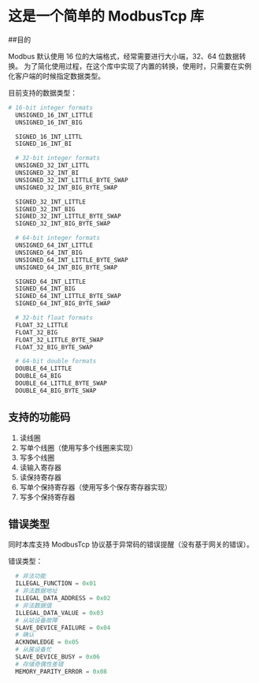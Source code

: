 # 这是一个简单的 ModbusTcp 库

##目的

Modbus 默认使用 16 位的大端格式，经常需要进行大小端，32、64 位数据转换。
为了简化使用过程，在这个库中实现了内置的转换，使用时，只需要在实例化客户端的时候指定数据类型。

目前支持的数据类型：
```python
# 16-bit integer formats
  UNSIGNED_16_INT_LITTLE
  UNSIGNED_16_INT_BIG

  SIGNED_16_INT_LITTL
  SIGNED_16_INT_BI

  # 32-bit integer formats
  UNSIGNED_32_INT_LITTL
  UNSIGNED_32_INT_BI
  UNSIGNED_32_INT_LITTLE_BYTE_SWAP
  UNSIGNED_32_INT_BIG_BYTE_SWAP

  SIGNED_32_INT_LITTLE
  SIGNED_32_INT_BIG
  SIGNED_32_INT_LITTLE_BYTE_SWAP
  SIGNED_32_INT_BIG_BYTE_SWAP

  # 64-bit integer formats
  UNSIGNED_64_INT_LITTLE
  UNSIGNED_64_INT_BIG
  UNSIGNED_64_INT_LITTLE_BYTE_SWAP
  UNSIGNED_64_INT_BIG_BYTE_SWAP

  SIGNED_64_INT_LITTLE
  SIGNED_64_INT_BIG
  SIGNED_64_INT_LITTLE_BYTE_SWAP
  SIGNED_64_INT_BIG_BYTE_SWAP

  # 32-bit float formats
  FLOAT_32_LITTLE
  FLOAT_32_BIG
  FLOAT_32_LITTLE_BYTE_SWAP
  FLOAT_32_BIG_BYTE_SWAP

  # 64-bit double formats
  DOUBLE_64_LITTLE
  DOUBLE_64_BIG
  DOUBLE_64_LITTLE_BYTE_SWAP
  DOUBLE_64_BIG_BYTE_SWAP

```


## 支持的功能码
1. 读线圈 
2. 写单个线圈（使用写多个线圈来实现）
3. 写多个线圈
4. 读输入寄存器 
5. 读保持寄存器
6. 写单个保持寄存器（使用写多个保存寄存器实现）
7. 写多个保持寄存器 


## 错误类型

同时本库支持 ModbusTcp 协议基于异常码的错误提醒（没有基于网关的错误）。

错误类型：
```python
  # 非法功能
  ILLEGAL_FUNCTION = 0x01
  # 非法数据地址
  ILLEGAL_DATA_ADDRESS = 0x02
  # 非法数据值
  ILLEGAL_DATA_VALUE = 0x03
  # 从站设备故障
  SLAVE_DEVICE_FAILURE = 0x04
  # 确认
  ACKNOWLEDGE = 0x05
  # 从属设备忙
  SLAVE_DEVICE_BUSY = 0x06
  # 存储奇偶性差错
  MEMORY_PARITY_ERROR = 0x08

```